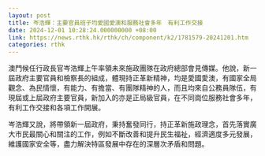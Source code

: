 ```yaml
---
layout: post
title: 岑浩輝：主要官員班子均愛國愛澳和服務社會多年　有利工作交接
date: 2024-12-01 10:28:24.000000000 +08:00
link: https://news.rthk.hk/rthk/ch/component/k2/1781579-20241201.htm
categories: rthk
---
```


澳門候任行政長官岑浩輝上午率領未來施政團隊在政府總部會見傳媒。他說，新一屆政府主要官員和檢察長的組成，體現持正革新精神，均是愛國愛澳，有國家全局觀念、為民情懷，有能力、有擔當、有團隊精神的人，而且均來自公務員隊伍，有現屆或上屆政府主要官員，新加入的亦是正局級官員，在不同崗位服務社會多年，有利工作交接和各項工作開展。

岑浩輝又說，將帶領新一屆政府，秉持奮發同行，持正革新施政理念，首先落實廣大市民最關心和關注的工作，例如不斷改善和提升民生福祉，經濟適度多元發展，維護國家安全等，盡力解決特區發展中存在的深層次矛盾和問題。
